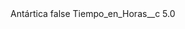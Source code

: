 <?xml version="1.0" encoding="UTF-8"?>
<CustomMetadata xmlns="http://soap.sforce.com/2006/04/metadata" xmlns:xsi="http://www.w3.org/2001/XMLSchema-instance" xmlns:xsd="http://www.w3.org/2001/XMLSchema">
    <label>Antártica</label>
    <protected>false</protected>
    <values>
        <field>Tiempo_en_Horas__c</field>
        <value xsi:type="xsd:double">5.0</value>
    </values>
</CustomMetadata>

